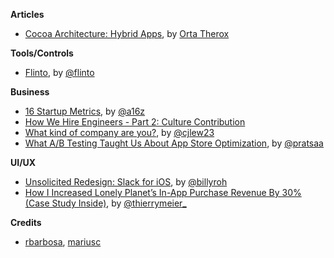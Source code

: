**Articles**

* [Cocoa Architecture: Hybrid Apps](http://artsy.github.io/blog/2015/08/24/Cocoa-Architecture:-Hybrid-Apps/), by [Orta Therox](http://twitter.com/orta)


**Tools/Controls**

* [Flinto](https://www.flinto.com/mac), by [@flinto](https://twitter.com/flinto)


**Business**

* [16 Startup Metrics](http://a16z.com/2015/08/21/16-metrics/), by [@a16z](https://twitter.com/a16z)
* [How We Hire Engineers - Part 2: Culture Contribution](https://blog.intercom.io/how-we-hire-engineers-part-2-culture-contribution/)
* [What kind of company are you?](https://signalvnoise.com/posts/3920-what-kind-of-company-are-you), by [@cjlew23](https://twitter.com/cjlew23)
* [What A/B Testing Taught Us About App Store Optimization](http://www.smashingmagazine.stfi.re/2015/08/ab-testing-taught-app-store-optimization/), by [@pratsaa](https://twitter.com/pratsaa)


**UI/UX**

* [Unsolicited Redesign: Slack for iOS](https://blog.growth.supply/unsolicited-redesign-slack-for-ios-61f57f879a12), by [@billyroh](https://twitter.com/billyroh)
* [How I Increased Lonely Planet’s In-App Purchase Revenue By 30% (Case Study Inside)](https://blog.growth.supply/how-i-increased-lonely-planet-s-in-app-purchase-revenue-by-30-case-study-inside-35213dd0f29a), by [@thierrymeier\_](https://twitter.com/thierrymeier_)




**Credits**

*  [rbarbosa](https://github.com/rbarbosa), [mariusc](https://github.com/mariusc)
